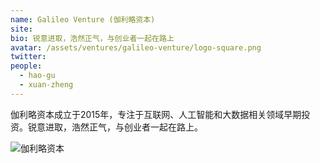 ```yaml
---
name: Galileo Venture (伽利略资本)
site: 
bio: 锐意进取，浩然正气，与创业者一起在路上
avatar: /assets/ventures/galileo-venture/logo-square.png
twitter: 
people:
  - hao-gu
  - xuan-zheng
---
```


伽利略资本成立于2015年，专注于互联网、人工智能和大数据相关领域早期投资。锐意进取，浩然正气，与创业者一起在路上。

![伽利略资本](/assets/ventures/galileo-venture/card.png)
